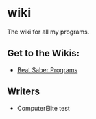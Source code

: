 # wiki
The wiki for all my programs.
## Get to the Wikis:
- [Beat Saber Programs](https://github.com/ComputerElite/wiki/wiki/Beat-Saber-Main)
## Writers
- ComputerElite
test
